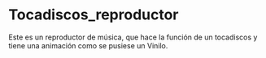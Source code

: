 # Tocadiscos_reproductor
Este es un reproductor de música, que hace la función de un tocadiscos y tiene una animación como se pusiese un Vinilo.

